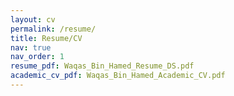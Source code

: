 ```yaml
---
layout: cv
permalink: /resume/
title: Resume/CV
nav: true
nav_order: 1
resume_pdf: Waqas_Bin_Hamed_Resume_DS.pdf
academic_cv_pdf: Waqas_Bin_Hamed_Academic_CV.pdf
---
```

